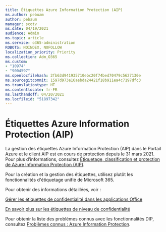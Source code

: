 ```yaml
---
title: Étiquettes Azure Information Protection (AIP)
ms.author: pebuam
author: pebaum
manager: scotv
ms.date: 04/19/2021
audience: Admin
ms.topic: article
ms.service: o365-administration
ROBOTS: NOINDEX, NOFOLLOW
localization_priority: Priority
ms.collection: Adm_O365
ms.custom:
- "10974"
- "9004597"
ms.openlocfilehash: 2fb63d941935710ebc20f74bed70479c5627130e
ms.sourcegitcommit: 1597d973e16aebda24421f18b911ea4c7197dfc3
ms.translationtype: HT
ms.contentlocale: fr-FR
ms.lasthandoff: 04/20/2021
ms.locfileid: "51897342"
---
```

# <a name="azure-information-protection-aip-labels"></a>Étiquettes Azure Information Protection (AIP)

La gestion des étiquettes Azure Information Protection (AIP) dans le Portail Azure et le client AIP est en cours de protection depuis le 31 mars 2021. Pour plus d’informations, consultez [Étiquetage, classification et protection de Azure Information Protection (AIP)](https://docs.microsoft.com/azure/information-protection/aip-classification-and-protection).

Pour la création et la gestion des étiquettes, utilisez plutôt les fonctionnalités d'étiquetage unifié de Microsoft 365. 

Pour obtenir des informations détaillées, voir :

[Gérer les étiquettes de confidentialité dans les applications Office](https://docs.microsoft.com/microsoft-365/compliance/sensitivity-labels-office-apps)

[En savoir plus sur les étiquettes de niveau de confidentialité](https://docs.microsoft.com/microsoft-365/compliance/sensitivity-labels)

Pour obtenir la liste des problèmes connus avec les fonctionnalités DIP, consultez [Problèmes connus : Azure Information Protection](https://docs.microsoft.com/azure/information-protection/known-issues).